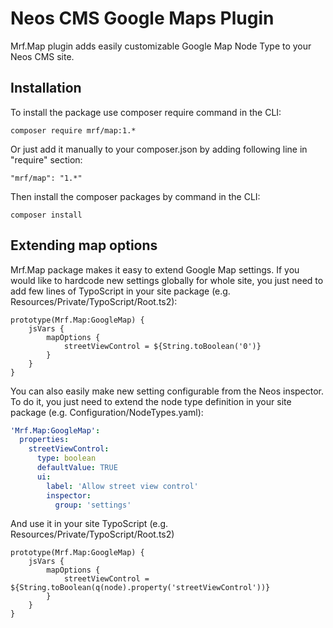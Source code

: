 # Neos CMS Google Maps Plugin

Mrf.Map plugin adds easily customizable Google Map Node Type to your Neos CMS site.

## Installation

To install the package use composer require command in the CLI:

```
composer require mrf/map:1.*
```

Or just add it manually to your composer.json by adding following line in "require" section:

```
"mrf/map": "1.*"
```

Then install the composer packages by command in the CLI:

```
composer install
```

## Extending map options
 
Mrf.Map package makes it easy to extend Google Map settings. If you would like to hardcode new settings globally for whole site, you just need to add few lines of TypoScript in your site package (e.g. Resources/Private/TypoScript/Root.ts2):
 
```
prototype(Mrf.Map:GoogleMap) {
	jsVars {
    	mapOptions {
        	streetViewControl = ${String.toBoolean('0')}
		}
	}
}
 ```

You can also easily make new setting configurable from the Neos inspector. To do it, you just need to extend the node type definition in your site package (e.g. Configuration/NodeTypes.yaml):

```yaml
'Mrf.Map:GoogleMap':
  properties:
    streetViewControl:
      type: boolean
      defaultValue: TRUE
      ui:
        label: 'Allow street view control'
        inspector:
          group: 'settings'
```
 
 And use it in your site TypoScript (e.g. Resources/Private/TypoScript/Root.ts2)
 
```
prototype(Mrf.Map:GoogleMap) {
	jsVars {
		mapOptions {
			streetViewControl = ${String.toBoolean(q(node).property('streetViewControl'))}
		}
	}
}
```